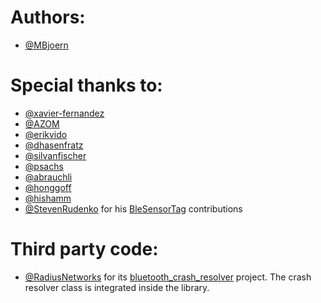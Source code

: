 Authors:
===

- [@MBjoern](https://github.com/MBjoern)

Special thanks to:
===
- [@xavier-fernandez](https://github.com/xavier-fernandez)
- [@AZOM](https://github.com/AZOM)
- [@erikvido](https://github.com/erikvido)
- [@dhasenfratz](https://github.com/dhasenfratz)
- [@silvanfischer](https://github.com/silvanfischer)
- [@psachs](https://github.com/psachs)
- [@abrauchli](https://github.com/abrauchli)
- [@honggoff](https://github.com/honggoff)
- [@hishamm](https://github.com/hishamm)
- [@StevenRudenko](https://github.com/StevenRudenko) for his [BleSensorTag](https://github.com/StevenRudenko/BleSensorTag) contributions

Third party code:
===

- [@RadiusNetworks](https://github.com/RadiusNetworks) for its [bluetooth_crash_resolver](https://github.com/RadiusNetworks/bluetooth-crash-resolver) project. The crash resolver class is integrated inside the library.
